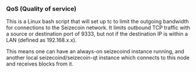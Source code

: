 ### QoS (Quality of service) ###

This is a Linux bash script that will set up tc to limit the outgoing bandwidth for connections to the Seizecoin network. It limits outbound TCP traffic with a source or destination port of 9333, but not if the destination IP is within a LAN (defined as 192.168.x.x).

This means one can have an always-on seizecoind instance running, and another local seizecoind/seizecoin-qt instance which connects to this node and receives blocks from it.
